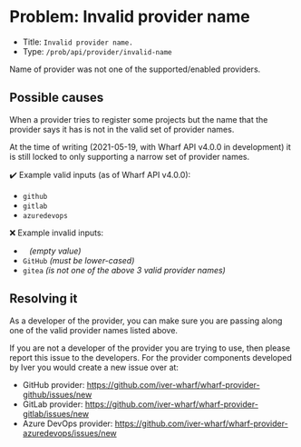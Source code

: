 # Problem: Invalid provider name

<!-- panels:start -->

<!-- div:right-panel -->

- Title: `Invalid provider name.`
- Type: `/prob/api/provider/invalid-name`

<!-- div:left-panel -->

Name of provider was not one of the supported/enabled providers.

<!-- panels:end -->

## Possible causes

<!-- panels:start -->

<!-- div:left-panel -->

When a provider tries to register some projects but the name that the provider
says it has is not in the valid set of provider names.

At the time of writing (2021-05-19, with Wharf API v4.0.0 in development) it is
still locked to only supporting a narrow set of provider names.

<!-- div:right-panel -->

:heavy_check_mark: Example valid inputs (as of Wharf API v4.0.0):

- `github`
- `gitlab`
- `azuredevops`

:x: Example invalid inputs:

- ` ` *(empty value)*
- `GitHub` *(must be lower-cased)*
- `gitea` *(is not one of the above 3 valid provider names)*

<!-- panels:end -->

## Resolving it

As a developer of the provider, you can make sure you are passing along one of
the valid provider names listed above.

If you are not a developer of the provider you are trying to use, then please
report this issue to the developers. For the provider components developed by
Iver you would create a new issue over at:

- GitHub provider: <https://github.com/iver-wharf/wharf-provider-github/issues/new>
- GitLab provider: <https://github.com/iver-wharf/wharf-provider-gitlab/issues/new>
- Azure DevOps provider: <https://github.com/iver-wharf/wharf-provider-azuredevops/issues/new>
